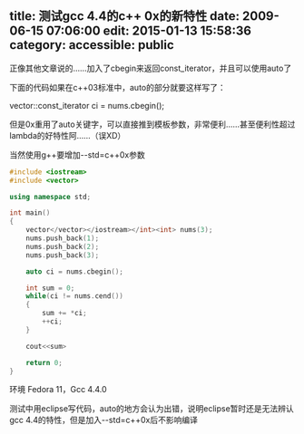 title: 测试gcc 4.4的c++ 0x的新特性
date: 2009-06-15 07:06:00
edit: 2015-01-13 15:58:36
category: 
accessible: public
---

正像其他文章说的……加入了cbegin来返回const_iterator，并且可以使用auto了

下面的代码如果在c++03标准中，auto的部分就要这样写了：

vector<int>::const_iterator ci = nums.cbegin();

但是0x重用了auto关键字，可以直接推到模板参数，非常便利……甚至便利性超过lambda的好特性阿……（误XD）

当然使用g++要增加--std=c++0x参数

```cpp
#include <iostream>
#include <vector>

using namespace std;

int main()
{
    vector</vector></iostream></int><int> nums(3);
    nums.push_back(1);
    nums.push_back(2);
    nums.push_back(3);

    auto ci = nums.cbegin();

    int sum = 0;
    while(ci != nums.cend())
    {
        sum += *ci;
        ++ci;
    }

    cout<<sum>

    return 0;
}
```
环境 Fedora 11，Gcc 4.4.0

测试中用eclipse写代码，auto的地方会认为出错，说明eclipse暂时还是无法辨认gcc 4.4的特性，但是加入--std=c++0x后不影响编译</sum></int>